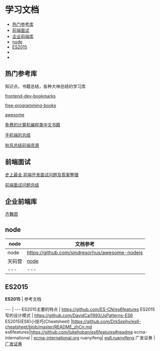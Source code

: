 # 学习文档

- [热门参考库](#热门参考库)
- [前端面试](#前端面试)
- [企业前端库](#企业前端库)
- [node](#node)
- [ES2015](#ES2015)
- []()
- []()

## 热门参考库

知识点，书籍总结，各种大神总结的学习库

[frontend-dev-bookmarks](https://github.com/dypsilon/frontend-dev-bookmarks)

[free-programming-books](https://github.com/vhf/free-programming-books)

[awesome](https://github.com/sindresorhus/awesome)

[免费的计算机编程类中文书籍](https://github.com/justjavac/free-programming-books-zh_CN)

[手机端的总结](https://github.com/jtyjty99999/mobileTech)

[秋风总结前端资源](https://github.com/AutumnsWind/Front-end-tutorial)

## 前端面试

[史上最全 前端开发面试问题及答案整理](https://github.com/hawx1993/Front-end-Interview-questions)

[前端面试问题总结](https://github.com/h5bp/Front-end-Developer-Interview-Questions/tree/master/Translations/Chinese)

## 企业前端库

[齐舞团](http://www.75team.com/)

## node

node | 文档参考
--- | ---
node | https://github.com/sindresorhus/awesome-nodejs
天码营 | [node](http://course.tianmaying.com/node)
--- | ---

## ES2015

**ES2015** | 参考文档

--- | ---
ES2015主要的特点 | https://github.com/ES-CN/es6features
ES2015写的设计模式 | https://github.com/DavidCai1993/JsPatterns-ES6
ES2015(ES6)小技巧(Cheatsheet) |https://github.com/DrkSephy/es6-cheatsheet/blob/master/README_zhCn.md
es6features|https://github.com/lukehoban/es6features#readme
ecma-international | [ecma-international.org](http://www.ecma-international.org/ecma-262/6.0/)
ruanyifeng| [es6.ruanyifeng](http://es6.ruanyifeng.com/)
广发证券 | [广发证券](https://github.com/gf-rd)



